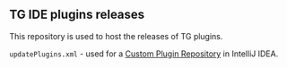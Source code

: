 ## TG IDE plugins releases

This repository is used to host the releases of TG plugins.

`updatePlugins.xml` - used for a [Custom Plugin Repository](https://plugins.jetbrains.com/docs/intellij/custom-plugin-repository.html) in IntelliJ IDEA.
